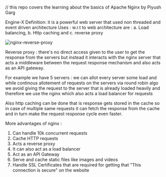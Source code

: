 // this repo covers the learning about the basics of Apache Nginx by Piyush Garg 

Engine-X
Definition: it is a powerful web server that used non threaded and event driven architecture
Uses : w.r.t to web architecture are : a. Load balancing, b. Http caching and c. reverse proxy 



![nginx-reverse-proxy](https://github.com/yatharthsaini/Nginx_notes/assets/88713642/539874fe-f0ad-4470-a890-2c6640b385a6)


Reverse proxy : there's no direct access given to the user to get the response from the servers but instead it interacts with the nginx server that acts a middleware between the request response mechanism and also acts as an API gateway.

For example we have 5 servers : we can allot every server some load and while continous allotement of requests on the servers via round robin algo we avoid giving the request to the server that is already loaded heavily and therefore we use the nginx which also acts a load balancer for requests 

Also http caching can be done that is response gets stored in the cache so in case of multiple same requests it can fetch the response from the cache and in turn make the request response cycle even faster.

More advantages of nginx :

1. Can handle 10k concurrent requests
2. Cache HTTP requests
3. Acts a reverse proxy
4. It can also act as a load balancer
5. Act as an API Gateway
6. Serve and cache static files like images and videos
7. Handle SSL Certificates that are required for getting that "This connection is secure" on the website 
